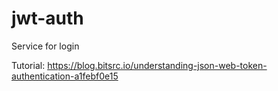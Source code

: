 # jwt-auth
Service for login

Tutorial:
https://blog.bitsrc.io/understanding-json-web-token-authentication-a1febf0e15
